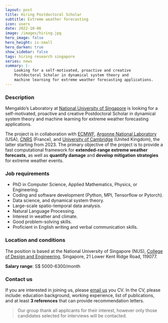 ```yaml
---
layout: post
title: Hiring Postdoctoral Scholar
subtitle: Extreme weather forecasting
icon: users
date: 2022-10-06
image: /images/hiring.jpg
hero_image: false
hero_height: is-small
hero_darken: true
show_sidebar: false
tags: hiring research singapore
series: news
summary: |-
    Looking for a self-motivated, proactive and creative
    Postdoctoral Scholar in dynamical system theory and
    machine learning for extreme weather forecasting applications.
---
```


### Description

Mengaldo’s Laboratory at [National University of Singapore](https://cde.nus.edu.sg)
is looking for a self-motivated, proactive and creative
Postdoctoral Scholar in dynamical system theory and
machine learning for extreme weather forecasting applications.

The project is in collaboration with
[ECMWF](https://www.ecmwf.int),
[Argonne National Laboratory](https://www.anl.gov) (USA),
[CNRS](https://www.lsce.ipsl.fr/Pisp/davide.faranda/) (France),
and [University of Cambridge](https://www.cam.ac.uk) (United Kingdom),
the latter starting from 2023. The primary objective of
the project is to provide a fast computational framework
for **extended-range extreme weather forecasts**, as
well as **quantify damage** and **develop mitigation strategies**
for extreme weather events.

### Job requirements

-	PhD in Computer Science, Applied Mathematics, Physics, or Engineering.
-	Coding and software development (Python, MPI, Tensorflow or Pytorch).
- Data science, and dynamical system theory.
-	Large-scale spatio-temporal data analysis.
-	Natural Language Processing.
-	Interest in weather and climate.
-	Good problem-solving skills.
-	Proficient in English writing and verbal communication skills.

### Location and conditions

The position is based at the National University of Singapore (NUS),
[College of Design and Engineering](https://cde.nus.edu.sg), Singapore,
21 Lower Kent Ridge Road, 119077.

**Salary range**: S$ 5000-6300/month


### Contact us

If you are interested in joining us, please [email us](mpegim@nus.edu.sg)
you CV. In the CV, please include: education background, working
experience, list of publications, and at least **3 references**
that can provide recommendation letters.

> Our group thank all applicants for their interest,
however only those candidates selected for interviews
will be contacted.
